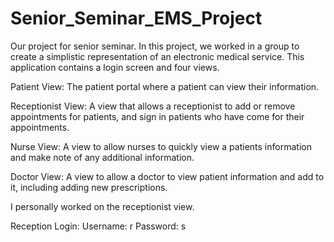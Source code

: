 # Senior_Seminar_EMS_Project

Our project for senior seminar. In this project, we worked in a group to create a simplistic representation of an electronic medical service.
This application contains a login screen and four views.

Patient View: The patient portal where a patient can view their information.

Receptionist View: A view that allows a receptionist to add or remove appointments for patients, and sign in patients who have come for their appointments.

Nurse View: A view to allow nurses to quickly view a patients information and make note of any additional information.

Doctor View: A view to allow a doctor to view patient information and add to it, including adding new prescriptions.

I personally worked on the receptionist view.

Reception Login:
Username: r
Password: s

